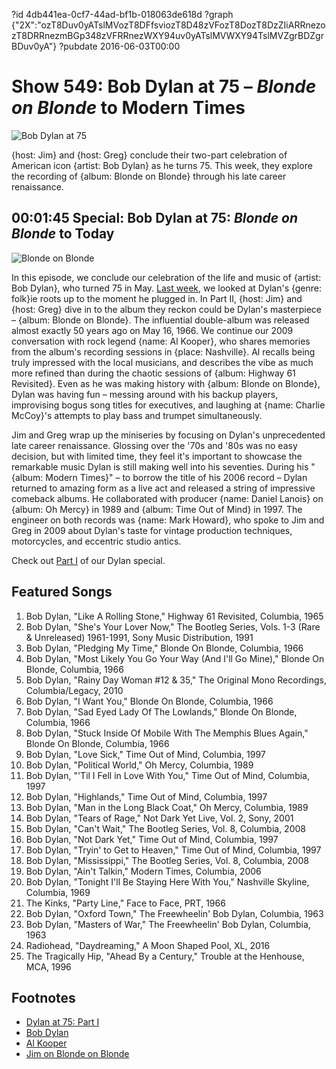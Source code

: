 ?id 4db441ea-0cf7-44ad-bf1b-018063de618d
?graph {"2X":"ozT8Duv0yATslMVozT8DFfsviozT8D48zVFozT8DozT8DzZIiARRnezozT8DRRnezmBGp348zVFRRnezWXY94uv0yATslMVWXY94TslMVZgrBDZgrBDuv0yA"}
?pubdate 2016-06-03T00:00

# Show 549: Bob Dylan at 75 – *Blonde on Blonde* to Modern Times

![Bob Dylan at 75](https://static.soundopinions.org/images/2016/dylantoday_web.png)

{host: Jim} and {host: Greg} conclude their two-part celebration of American icon {artist: Bob Dylan} as he turns 75. This week, they explore the recording of {album: Blonde on Blonde} through his late career renaissance.

## 00:01:45 Special: Bob Dylan at 75: *Blonde on Blonde* to Today

![Blonde on Blonde](https://static.soundopinions.org/assets/549/2X0.jpg)

In this episode, we conclude our celebration of the life and music of {artist: Bob Dylan}, who turned 75 in May. [Last week](/show/548/), we looked at Dylan's {genre: folk}ie roots up to the moment he plugged in. In Part II, {host: Jim} and {host: Greg} dive in to the album they reckon could be Dylan's masterpiece – {album: Blonde on Blonde}. The influential double-album was released almost exactly 50 years ago on May 16, 1966. We continue our 2009 conversation with rock legend {name: Al Kooper}, who shares memories from the album's recording sessions in {place: Nashville}. Al recalls being truly impressed with the local musicians, and describes the vibe as much more refined than during the chaotic sessions of {album: Highway 61 Revisited}. Even as he was making history with {album: Blonde on Blonde}, Dylan was having fun – messing around with his backup players, improvising bogus song titles for executives, and laughing at {name: Charlie McCoy}'s attempts to play bass and trumpet simultaneously.

Jim and Greg wrap up the miniseries by focusing on Dylan's unprecedented late career renaissance. Glossing over the '70s and '80s was no easy decision, but with limited time, they feel it's important to showcase the remarkable music Dylan is still making well into his seventies. During his "{album: Modern Times}" – to borrow the title of his 2006 record – Dylan returned to amazing form as a live act and released a string of impressive comeback albums. He collaborated with producer {name: Daniel Lanois} on {album: Oh Mercy} in 1989 and {album: Time Out of Mind} in 1997. The engineer on both records was {name: Mark Howard}, who spoke to Jim and Greg in 2009 about Dylan's taste for vintage production techniques, motorcycles, and eccentric studio antics.

Check out [Part I](/show/548/) of our Dylan special.


## Featured Songs

1. Bob Dylan, "Like A Rolling Stone," Highway 61 Revisited, Columbia, 1965
1. Bob Dylan, "She's Your Lover Now," The Bootleg Series, Vols. 1-3 (Rare & Unreleased) 1961-1991, Sony Music Distribution, 1991
1. Bob Dylan, "Pledging My Time," Blonde On Blonde, Columbia, 1966
1. Bob Dylan, "Most Likely You Go Your Way (And I'll Go Mine)," Blonde On Blonde, Columbia, 1966
1. Bob Dylan, "Rainy Day Woman #12 & 35," The Original Mono Recordings, Columbia/Legacy, 2010
1. Bob Dylan, "I Want You," Blonde On Blonde, Columbia, 1966
1. Bob Dylan, "Sad Eyed Lady Of The Lowlands," Blonde On Blonde, Columbia, 1966 
1. Bob Dylan, "Stuck Inside Of Mobile With The Memphis Blues Again," Blonde On Blonde, Columbia, 1966
1. Bob Dylan, "Love Sick," Time Out of Mind, Columbia, 1997 
1. Bob Dylan, "Political World," Oh Mercy, Columbia, 1989 
1. Bob Dylan, "'Til I Fell in Love With You," Time Out of Mind, Columbia, 1997 
1. Bob Dylan, "Highlands," Time Out of Mind, Columbia, 1997 
1. Bob Dylan, "Man in the Long Black Coat," Oh Mercy, Columbia, 1989
1. Bob Dylan, "Tears of Rage," Not Dark Yet Live, Vol. 2, Sony, 2001
1. Bob Dylan, "Can't Wait," The Bootleg Series, Vol. 8, Columbia, 2008
1. Bob Dylan, "Not Dark Yet," Time Out of Mind, Columbia, 1997 
1. Bob Dylan, "Tryin' to Get to Heaven," Time Out of Mind, Columbia, 1997
1. Bob Dylan, "Mississippi," The Bootleg Series, Vol. 8, Columbia, 2008
1. Bob Dylan, "Ain't Talkin," Modern Times, Columbia, 2006 
1. Bob Dylan, "Tonight I'll Be Staying Here With You," Nashville Skyline, Columbia, 1969
1. The Kinks, "Party Line," Face to Face, PRT, 1966 
1. Bob Dylan, "Oxford Town," The Freewheelin' Bob Dylan, Columbia, 1963
1. Bob Dylan, "Masters of War," The Freewheelin' Bob Dylan, Columbia, 1963 
1. Radiohead, "Daydreaming," A Moon Shaped Pool, XL, 2016 
1. The Tragically Hip, "Ahead By a Century," Trouble at the Henhouse, MCA, 1996


## Footnotes
- [Dylan at 75: Part I](/show/548/)
- [Bob Dylan](http://www.bobdylan.com/)
- [Al Kooper](http://www.alkooper.com/)
- [Jim on Blonde on Blonde](http://www.jimdero.com/News2003/GreatJune15Dylan.htm)
